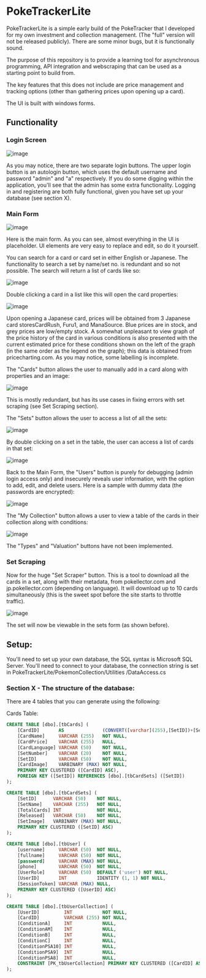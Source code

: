 <h1>PokeTrackerLite</h1>

PokeTrackerLite is a simple early build of the PokeTracker that I developed for my own investment and collection management. (The "full" version will not be released publicly). There are some minor bugs, but it is functionally sound.

The purpose of this repository is to provide a learning tool for asynchronous programming, API integration and webscraping that can be used as a starting point to build from.

The key features that this does not include are price management and tracking options (other than gathering prices upon opening up a card).

The UI is built with windows forms.

<h2>Functionality</h2>

<h3>Login Screen</h3>

![image](https://github.com/degirmencidavid/PokeTrackerLite/assets/101801691/c06a65a2-bfd3-4791-81cb-842d43d2eaa6)

As you may notice, there are two separate login buttons. The upper login button is an autologin button, which uses the default username and password "admin" and "a" respectively. If you do some digging within the application, you'll see that the admin has some extra functionality. Logging in and registering are both fully functional, given you have set up your database (see section X).

<h3>Main Form</h3>

![image](https://github.com/degirmencidavid/PokeTrackerLite/assets/101801691/d241bd8b-5bf1-4686-ac68-8472509c12fd)

Here is the main form. As you can see, almost everything in the UI is placeholder. UI elements are very easy to replace and edit, so do it yourself.

You can search for a card or card set in either English or Japanese. The functionality to search a set by name/set no. is redundant and so not possible. The search will return a list of cards like so:

![image](https://github.com/degirmencidavid/PokeTrackerLite/assets/101801691/f00f6c73-ae20-491c-af07-a60e69370615)

Double clicking a card in a list like this will open the card properties:

![image](https://github.com/degirmencidavid/PokeTrackerLite/assets/101801691/cda0cfb0-3c14-4b78-8215-ad1315fe0a52)

Upon opening a Japanese card, prices will be obtained from 3 Japanese card storesCardRush, Furu1, and ManaSource. Blue prices are in stock, and grey prices are low/empty stock. A somewhat unpleasant to view graph of the price history of the card in various conditions is also presented with the current estimated price for these conditions shown on the left of the graph (in the same order as the legend on the graph); this data is obtained from pricecharting.com.
As you may notice, some labelling is incomplete.

The "Cards" button allows the user to manually add in a card along with properties and an image:

![image](https://github.com/degirmencidavid/PokeTrackerLite/assets/101801691/319c44fa-11e0-4257-bb39-2b26117d91be)

This is mostly redundant, but has its use cases in fixing errors with set scraping (see Set Scraping section).

The "Sets" button allows the user to access a list of all the sets:

![image](https://github.com/degirmencidavid/PokeTrackerLite/assets/101801691/2c8dba52-c5a8-4210-ac6a-c483054d9d86)

By double clicking on a set in the table, the user can access a list of cards in that set:

![image](https://github.com/degirmencidavid/PokeTrackerLite/assets/101801691/a8730f10-4a28-4b96-bb3a-1abc956e5b3d)

Back to the Main Form, the "Users" button is purely for debugging (admin login access only) and insecurely reveals user information, with the option to add, edit, and delete users.
Here is a sample with dummy data (the passwords are encrypted):

![image](https://github.com/degirmencidavid/PokeTrackerLite/assets/101801691/2e02b53f-cc58-4b87-a258-dd40db4c33d1)

The "My Collection" button allows a user to view a table of the cards in their collection along with conditions:

![image](https://github.com/degirmencidavid/PokeTrackerLite/assets/101801691/c64d3663-90d4-4554-925f-9af752da5169)

The "Types" and "Valuation" buttons have not been implemented.

<h3>Set Scraping</h3>
Now for the huge "Set Scraper" button. This is a tool to download all the cards in a set, along with their metadata, from pokellector.com and jp.pokellector.com (depending on language).
It will download up to 10 cards simultaneously (this is the sweet spot before the site starts to throttle traffic).

![image](https://github.com/degirmencidavid/PokeTrackerLite/assets/101801691/088c72de-fd3f-4085-9a87-3c6a6a66d635)

The set will now be viewable in the sets form (as shown before).

<h2>Setup:</h2>

You'll need to set up your own database, the SQL syntax is Microsoft SQL Server. You'll need to connect to your database, the connection string is set in PokeTrackerLite/PokemonCollection/Utilities
/DataAccess.cs

<h3>Section X - The structure of the database:</h3>

There are 4 tables that you can generate using the following:

Cards Table:
``` sql
CREATE TABLE [dbo].[tbCards] (
    [CardID]       AS              (CONVERT([varchar](255),[SetID])+[SetNumber]) PERSISTED NOT NULL,
    [CardName]     VARCHAR (255)   NOT NULL,
    [CardPrice]    VARCHAR (255)   NULL,
    [CardLanguage] VARCHAR (50)    NOT NULL,
    [SetNumber]    VARCHAR (20)    NOT NULL,
    [SetID]        VARCHAR (50)    NOT NULL,
    [CardImage]    VARBINARY (MAX) NOT NULL,
    PRIMARY KEY CLUSTERED ([CardID] ASC),
    FOREIGN KEY ([SetID]) REFERENCES [dbo].[tbCardSets] ([SetID])
);
```

``` sql
CREATE TABLE [dbo].[tbCardSets] (
    [SetID]      VARCHAR (50)    NOT NULL,
    [SetName]    VARCHAR (255)   NOT NULL,
    [TotalCards] INT             NOT NULL,
    [Released]   VARCHAR (50)    NOT NULL,
    [SetImage]   VARBINARY (MAX) NOT NULL,
    PRIMARY KEY CLUSTERED ([SetID] ASC)
);
```

``` sql
CREATE TABLE [dbo].[tbUser] (
    [username]     VARCHAR (50)  NOT NULL,
    [fullname]     VARCHAR (50)  NOT NULL,
    [password]     VARCHAR (MAX) NOT NULL,
    [phone]        VARCHAR (50)  NOT NULL,
    [UserRole]     VARCHAR (50)  DEFAULT ('user') NOT NULL,
    [UserID]       INT           IDENTITY (1, 1) NOT NULL,
    [SessionToken] VARCHAR (MAX) NULL,
    PRIMARY KEY CLUSTERED ([UserID] ASC)
);
```

``` sql
CREATE TABLE [dbo].[tbUserCollection] (
    [UserID]         INT           NOT NULL,
    [CardID]         VARCHAR (255) NOT NULL,
    [ConditionA]     INT           NULL,
    [ConditionAM]    INT           NULL,
    [ConditionB]     INT           NULL,
    [ConditionC]     INT           NULL,
    [ConditionPSA10] INT           NULL,
    [ConditionPSA9]  INT           NULL,
    [ConditionPSA8]  INT           NULL,
    CONSTRAINT [PK_tbUserCollection] PRIMARY KEY CLUSTERED ([CardID] ASC)
);
```
